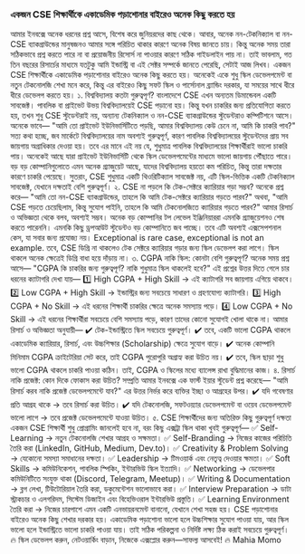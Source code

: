 ### একজন CSE শিক্ষার্থীকে একাডেমিক পড়াশোনার বাইরেও অনেক কিছু করতে হয়
আমার ইনবক্সে অনেক ধরনের প্রশ্ন আসে, বিশেষ করে জুনিয়রদের কাছ থেকে। আবার, অনেক নন-টেকনিক্যাল বা নন-CSE ব্যাকগ্রাউন্ডের মানুষজনও আমার সঙ্গে পরিচিত থাকার কারণে অনেক বিষয় জানতে চায়। কিন্তু অনেক সময় তারা সঠিকভাবে প্রশ্ন করতে পারে না বা প্রয়োজনীয় রিসোর্স না পাওয়ার কারণে সঠিক গাইডলাইন পায় না। তাই ভাবলাম, গত তিন বছরের রিসার্চের মাধ্যমে যতটুকু আমি ইন্ডাস্ট্রি বা এই সেক্টর সম্পর্কে জানতে পেরেছি, সেটাই আজ লিখব।
একজন CSE শিক্ষার্থীকে একাডেমিক পড়াশোনার বাইরেও অনেক কিছু করতে হয়। অনেকেই একে শুধু স্কিল ডেভেলপমেন্ট বা নতুন টেকনোলজি শেখা মনে করে, কিন্তু এর বাইরেও কিছু সফট স্কিল ও পার্সোনাল ব্র্যান্ডিং দরকার, যা সময়ের সাথে ধীরে ধীরে ডেভেলপ করতে হয়।
১. বিশ্ববিদ্যালয় কতটা গুরুত্বপূর্ণ?
বাংলাদেশে CSE এখন অন্যতম ডিমান্ডেবল একটি সাবজেক্ট। পাবলিক বা প্রাইভেট উভয় বিশ্ববিদ্যালয়েই CSE পড়ানো হয়। কিন্তু যখন চাকরির জন্য প্রতিযোগিতা করতে হয়, তখন শুধু CSE স্টুডেন্টরাই নয়, অন্যান্য টেকনিক্যাল ও নন-CSE ব্যাকগ্রাউন্ডের স্টুডেন্টরাও কম্পিটিশনে আসে।
অনেকে ভাবে—
"আমি তো প্রাইভেট ইউনিভার্সিটিতে পড়ছি, আমার বিশ্ববিদ্যালয় কেউ চেনে না, আমি কি চাকরি পাব?"
সত্য কথা হচ্ছে, জব মার্কেটে বিশ্ববিদ্যালয়ের নাম অবশ্যই গুরুত্বপূর্ণ, কারণ পাবলিক বিশ্ববিদ্যালয়ের স্টুডেন্টদের প্রায় সব জায়গায় অগ্রাধিকার দেওয়া হয়। তবে এর মানে এই নয় যে, শুধুমাত্র পাবলিক বিশ্ববিদ্যালয়ের শিক্ষার্থীরাই ভালো চাকরি পায়।
অনেকেই আছে যারা প্রাইভেট ইউনিভার্সিটি থেকে স্কিল ডেভেলপমেন্টের মাধ্যমে ভালো জায়গায় পৌঁছাতে পারে। বড় বড় কোম্পানিগুলোতে এমন অনেক গ্র্যাজুয়েট আছে, যাদের বিশ্ববিদ্যালয় হয়তো কম পরিচিত, কিন্তু তারা দক্ষতার কারণে চাকরি পেয়েছে।
সুতরাং, CSE শুধুমাত্র একটি থিওরিটিক্যাল সাবজেক্ট নয়, এটি স্কিল-ভিত্তিক একটি টেকনিক্যাল সাবজেক্ট, যেখানে দক্ষতাই বেশি গুরুত্বপূর্ণ।
২. CSE না পড়লে কি টেক-সেক্টরে ক্যারিয়ার গড়া সম্ভব?
অনেকে প্রশ্ন করে—
"আমি তো নন-CSE ব্যাকগ্রাউন্ডের, তাহলে কি আমি টেক-সেক্টরে ক্যারিয়ার গড়তে পারব?"
অথবা,
"আমি CSE পড়তে চেয়েছিলাম, কিন্তু সুযোগ পাইনি, তাহলে কি আমি টেকনোলজিতে ক্যারিয়ার গড়তে পারব?"
আমার রিসার্চ ও অভিজ্ঞতা থেকে বলব, অবশ্যই সম্ভব।
অনেক বড় কোম্পানির টপ লেভেল ইঞ্জিনিয়াররা এমনকি গ্র্যাজুয়েশনও শেষ করতে পারেননি। এমনকি কিছু ড্রপআউট স্টুডেন্টও বড় কোম্পানিতে জব পাচ্ছে। তবে এটি অবশ্যই এক্সসেপশনাল কেস, যা সবার জন্য প্রযোজ্য নয়। Exceptional is rare case, exceptional is not an example.
তবে, CSE ডিগ্রি না থাকলেও টেক সেক্টরে ক্যারিয়ার গড়ার জন্য স্কিল ডেভেলপ করা লাগে। স্কিল থাকলে অনেক ক্ষেত্রেই ডিগ্রি বাধা হয়ে দাঁড়ায় না।
৩. CGPA  নাকি স্কিল: কোনটা বেশি গুরুত্বপূর্ণ?
অনেক সময় প্রশ্ন আসে—
"CGPA কি চাকরির জন্য গুরুত্বপূর্ণ? নাকি শুধুমাত্র স্কিল থাকলেই হবে?"
এই প্রশ্নের উত্তর দিতে গেলে চার ধরনের ক্যাটাগরি দেখা যায়—
1️⃣ High CGPA + High Skill → এই ক্যাটাগরি সব জায়গায় এগিয়ে থাকবে।
2️⃣ Low CGPA + High Skill → ইন্ডাস্ট্রির জন্য সবচেয়ে সাধারণ ও গ্রহণযোগ্য ক্যাটাগরি।
3️⃣ High CGPA + No Skill → এই ধরনের শিক্ষার্থী চাকরির ক্ষেত্রে অনেক সমস্যায় পড়ে।
4️⃣ Low CGPA + No Skill → এই ধরনের শিক্ষার্থীরা সবচেয়ে বেশি সমস্যায় পড়ে, কারণ তাদের কোনো সুযোগই খোলা থাকে না।
আমার রিসার্চ ও অভিজ্ঞতা অনুযায়ী—
✔️ টেক-ইন্ডাস্ট্রিতে স্কিল সবচেয়ে গুরুত্বপূর্ণ।
✔️ তবে, একটি ভালো CGPA থাকলে একাডেমিক ক্যারিয়ার, রিসার্চ, এবং উচ্চশিক্ষার (Scholarship) ক্ষেত্রে সুযোগ বাড়ে।
✔️ অনেক কোম্পানি মিনিমাম CGPA ক্রাইটেরিয়া সেট করে, তাই CGPA পুরোপুরি অগ্রাহ্য করা উচিত নয়।
✔️ তবে, স্কিল ছাড়া শুধু ভালো CGPA থাকলে চাকরি পাওয়া কঠিন।
তাই, CGPA ও স্কিলের মধ্যে ব্যালেন্স রাখা বুদ্ধিমানের কাজ।
৪. রিসার্চ নাকি প্রজেক্ট: কোন দিকে ফোকাস করা উচিত?
সম্প্রতি আমার ইনবক্সে এক ফার্স্ট ইয়ার স্টুডেন্ট প্রশ্ন করেছে—
"আমি রিসার্চ করব নাকি প্রজেক্ট ডেভেলপমেন্টে যাব?"
এর উত্তর নির্ভর করে ব্যক্তির ইচ্ছা ও আগ্রহের উপর।
✔️ যদি গবেষণার প্রতি আগ্রহ থাকে → তবে রিসার্চ করা উচিত।
✔️ যদি টেকনোলজি, সফটওয়্যার ডেভেলপমেন্ট বা ওয়েব ডেভেলপমেন্ট ভালো লাগে → তবে প্রজেক্ট ডেভেলপমেন্টে যাওয়া উচিত।
৫. CSE শিক্ষার্থীদের জন্য অতিরিক্ত কিছু গুরুত্বপূর্ণ দক্ষতা
একজন CSE শিক্ষার্থী শুধু প্রোগ্রামিং জানলেই হবে না, বরং কিছু এক্সট্রা স্কিল থাকা খুবই গুরুত্বপূর্ণ—
✅ Self-Learning → নতুন টেকনোলজি শেখার আগ্রহ ও সক্ষমতা।
✅ Self-Branding → নিজের কাজের পরিচিতি তৈরি করা (LinkedIn, GitHub, Medium, Dev.to)।
✅ Creativity & Problem Solving → যেকোনো সমস্যা সমাধানের দক্ষতা।
✅ Leadership → টিমওয়ার্ক এবং নেতৃত্ব দেওয়ার ক্ষমতা।
✅ Soft Skills → কমিউনিকেশন, পাবলিক স্পিকিং, ইন্টারভিউ স্কিল ইত্যাদি।
✅ Networking → ডেভেলপার কমিউনিটিতে সংযুক্ত থাকা (Discord, Telegram, Meetup)।
✅ Writing & Documentation → ব্লগ লেখা, টিউটোরিয়াল তৈরি করা, ডকুমেন্টেশন ভালোভাবে করা।
✅ Interview Preparation → ডাটা স্ট্রাকচার ও এলগরিদম, সিস্টেম ডিজাইন এবং বিহেভিওরাল ইন্টারভিউ প্রস্তুতি।
✅ Learning Environment তৈরি করা → নিজের চারপাশে এমন একটি এনভায়রনমেন্ট বানানো, যেখানে শেখা সহজ হয়।
CSE পড়াশোনার বাইরেও অনেক কিছু শেখার দরকার হয়। একাডেমিক পড়াশোনা ভালো হলে উচ্চশিক্ষার সুযোগ পাওয়া যায়, আর স্কিল ভালো হলে ইন্ডাস্ট্রিতে ভালো চাকরি পাওয়া যায়। তাই সঠিক পরিকল্পনা ও নির্দিষ্ট লক্ষ্য ঠিক করাই সবচেয়ে গুরুত্বপূর্ণ।
🔥 স্কিল ডেভেলপ করুন, নেটওয়ার্কিং বাড়ান, নিজেকে এক্সপ্লোর করুন—সাফল্য আসবেই! 🔥
Mahia Momo
